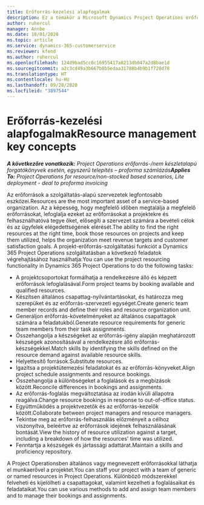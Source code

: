 ```yaml
---
title: Erőforrás-kezelési alapfogalmak
description: Ez a témakör a Microsoft Dynamics Project Operations erőforrás-kezelés képességével kapcsolatos információkat tartalmaz.
author: ruhercul
manager: Annbe
ms.date: 10/01/2020
ms.topic: article
ms.service: dynamics-365-customerservice
ms.reviewer: kfend
ms.author: ruhercul
ms.openlocfilehash: 124d9bad5cc0c16955417a8213db047a2d8bae1d
ms.sourcegitcommit: a2c3cd49a3b667b8b5edaa31788b4b9b1f728d78
ms.translationtype: HT
ms.contentlocale: hu-HU
ms.lasthandoff: 09/28/2020
ms.locfileid: "3897544"
---
```

# <a name="resource-management-key-concepts"></a><span data-ttu-id="cc61b-103">Erőforrás-kezelési alapfogalmak</span><span class="sxs-lookup"><span data-stu-id="cc61b-103">Resource management key concepts</span></span>

<span data-ttu-id="cc61b-104">_**A következőre vonatkozik:** Project Operations erőforrás-/nem készletalapú forgatókönyvek esetén, egyszerű telepítés – proforma számlázás_</span><span class="sxs-lookup"><span data-stu-id="cc61b-104">_**Applies To:** Project Operations for resource/non-stocked based scenarios, Lite deployment - deal to proforma invoicing_</span></span>

<span data-ttu-id="cc61b-105">Az erőforrások a szolgáltatás-alapú szervezetek legfontosabb eszközei.</span><span class="sxs-lookup"><span data-stu-id="cc61b-105">Resources are the most important asset of a service-based organization.</span></span> <span data-ttu-id="cc61b-106">Az a képesség, hogy megfelelő időben megtalálja a megfelelő erőforrásokat, lefoglalja ezeket az erőforrásokat a projektekre és felhasználhatóvá tegye őket, elősegíti a szervezet számára a bevételi célok és az ügyfelek elégedettségének elérését.</span><span class="sxs-lookup"><span data-stu-id="cc61b-106">The ability to find the right resources at the right time, book those resources on projects and keep them utilized, helps the organization meet revenue targets and customer satisfaction goals.</span></span> <span data-ttu-id="cc61b-107">A projekt-erőforrás-szolgáltatási funkciót a Dynamics 365 Project Operations szolgáltatásban a következő feladatok végrehajtásához használhatja:</span><span class="sxs-lookup"><span data-stu-id="cc61b-107">You can use the project resourcing functionality in Dynamics 365 Project Operations to do the following tasks:</span></span>

- <span data-ttu-id="cc61b-108">A projektcsoportokat formálhatja a rendelkezésre álló és képzett erőforrások lefoglalásával.</span><span class="sxs-lookup"><span data-stu-id="cc61b-108">Form project teams by booking available and qualified resources.</span></span>
- <span data-ttu-id="cc61b-109">Készítsen általános csapattag-nyilvántartásokat, és határozza meg szerepüket és az erőforrás-szervezeti egységet.</span><span class="sxs-lookup"><span data-stu-id="cc61b-109">Create generic team member records and define their roles and resource organization unit.</span></span>
- <span data-ttu-id="cc61b-110">Generáljon erőforrás-követelményeket az általános csapattagok számára a feladatukból.</span><span class="sxs-lookup"><span data-stu-id="cc61b-110">Generate resource requirements for generic team members from their task assignments.</span></span>
- <span data-ttu-id="cc61b-111">Összehangolja a készségeket az erőforrás-igény alapján meghatározott készségek azonosításával a rendelkezésre álló erőforrás-készségekkel.</span><span class="sxs-lookup"><span data-stu-id="cc61b-111">Match skills by identifying the skills defined on the resource demand against available resource skills.</span></span>
- <span data-ttu-id="cc61b-112">Helyettesítő források.</span><span class="sxs-lookup"><span data-stu-id="cc61b-112">Substitute resources.</span></span>
- <span data-ttu-id="cc61b-113">Igazítsa a projektütemezési feladatokat és az erőforrás-könyveket.</span><span class="sxs-lookup"><span data-stu-id="cc61b-113">Align project schedule assignments and resource bookings.</span></span>
- <span data-ttu-id="cc61b-114">Összehangolja a különbségeket a foglalások és a megbízások között.</span><span class="sxs-lookup"><span data-stu-id="cc61b-114">Reconcile differences in bookings and assignments.</span></span>
- <span data-ttu-id="cc61b-115">Az erőforrás-foglalás megváltoztatása az irodán kívüli állapotra reagálva.</span><span class="sxs-lookup"><span data-stu-id="cc61b-115">Change resource bookings in response to out-of-office status.</span></span>
- <span data-ttu-id="cc61b-116">Együttműködés a projektvezetők és az erőforrás-kezelők között.</span><span class="sxs-lookup"><span data-stu-id="cc61b-116">Collaborate between project managers and resource managers.</span></span>
- <span data-ttu-id="cc61b-117">Tekintse meg az erőforrás-felhasználás előzményeit a célhoz viszonyítva, beleértve az erőforrások idejének felhasználásának bontását.</span><span class="sxs-lookup"><span data-stu-id="cc61b-117">View the history of resource utilization against a target, including a breakdown of how the resources' time was utilized.</span></span>
- <span data-ttu-id="cc61b-118">Fenntartja a készségek és jártassági adattárat.</span><span class="sxs-lookup"><span data-stu-id="cc61b-118">Maintain a skills and proficiency repository.</span></span>


<span data-ttu-id="cc61b-119">A Project Operationsben általános vagy megnevezett erőforrásokkal láthatja el munkaerővel a projektet.</span><span class="sxs-lookup"><span data-stu-id="cc61b-119">You can staff your project with a team of generic or named resources in Project Operations.</span></span> <span data-ttu-id="cc61b-120">Különböző módszerekkel felveheti és kijelölheti a csapattagokat, valamint kezelheti a foglalásaikat és feladataikat.</span><span class="sxs-lookup"><span data-stu-id="cc61b-120">You can use various methods to add and assign team members and to manage their bookings and assignments.</span></span> 
